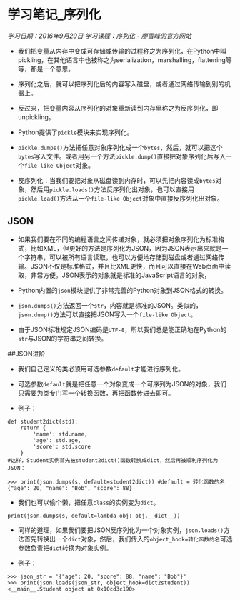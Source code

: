 ﻿# 学习笔记_序列化
*学习日期：2016年9月29日*
*学习课程：[序列化 - 廖雪峰的官方网站](http://www.liaoxuefeng.com/wiki/0014316089557264a6b348958f449949df42a6d3a2e542c000/00143192607210600a668b5112e4a979dd20e4661cc9c97000)*

- 我们把变量从内存中变成可存储或传输的过程称之为序列化，在Python中叫pickling，在其他语言中也被称之为serialization，marshalling，flattening等等，都是一个意思。

- 序列化之后，就可以把序列化后的内容写入磁盘，或者通过网络传输到别的机器上。

- 反过来，把变量内容从序列化的对象重新读到内存里称之为反序列化，即unpickling。

- Python提供了`pickle`模块来实现序列化。

- `pickle.dumps()`方法把任意对象序列化成一个`bytes`，然后，就可以把这个`bytes`写入文件。或者用另一个方法`pickle.dump()`直接把对象序列化后写入一个`file-like Object`对象。

- 反序列化：当我们要把对象从磁盘读到内存时，可以先把内容读成`bytes`对象，然后用`pickle.loads()`方法反序列化出对象，也可以直接用`pickle.load()`方法从一个`file-like Object`对象中直接反序列化出对象。

## JSON

- 如果我们要在不同的编程语言之间传递对象，就必须把对象序列化为标准格式，比如XML，但更好的方法是序列化为JSON，因为JSON表示出来就是一个字符串，可以被所有语言读取，也可以方便地存储到磁盘或者通过网络传输。JSON不仅是标准格式，并且比XML更快，而且可以直接在Web页面中读取，非常方便。JSON表示的对象就是标准的JavaScript语言的对象，

- Python内置的`json`模块提供了非常完善的Python对象到JSON格式的转换。

- `json.dumps()`方法返回一个`str`，内容就是标准的JSON。类似的，`json.dump()`方法可以直接把JSON写入一个`file-like Object`。

- 由于JSON标准规定JSON编码是`UTF-8`，所以我们总是能正确地在Python的`str`与JSON的字符串之间转换。

##JSON进阶

- 我们自己定义的类必须用可选参数`default`才能进行序列化。

- 可选参数`default`就是把任意一个对象变成一个可序列为JSON的对象，我们只需要为类专门写一个转换函数，再把函数传进去即可。

- 例子：

```
def student2dict(std):
    return {
        'name': std.name,
        'age': std.age,
        'score': std.score
    }
#这样，Student实例首先被student2dict()函数转换成dict，然后再被顺利序列化为JSON：

>>> print(json.dumps(s, default=student2dict)) #default = 转化函数的名
{"age": 20, "name": "Bob", "score": 88}
```

- 我们也可以偷个懒，把任意`class`的实例变为`dict`。

```
print(json.dumps(s, default=lambda obj: obj.__dict__))
```

- 同样的道理，如果我们要把JSON反序列化为一个对象实例，`json.loads()`方法首先转换出一个`dict`对象，然后，我们传入的`object_hook=转化函数的名`可选参数负责把`dict`转换为对象实例。

- 例子：

```
>>> json_str = '{"age": 20, "score": 88, "name": "Bob"}'
>>> print(json.loads(json_str, object_hook=dict2student))
<__main__.Student object at 0x10cd3c190>
```